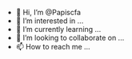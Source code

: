 - 👋 Hi, I’m @Papiscfa
- 👀 I’m interested in ...
- 🌱 I’m currently learning ...
- 💞️ I’m looking to collaborate on ...
- 📫 How to reach me ...

<!---
Papiscfa/Papiscfa is a ✨ special ✨ repository because its `README.md` (this file) appears on your GitHub profile.
You can click the Preview link to take a look at your changes.
--->
